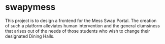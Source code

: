 # swapymess
This project is to design a frontend for the Mess Swap Portal.
The creation of such a platform alleviates human intervention
and the general clumsiness that arises out of the needs of those
students who wish to change their designated Dining Halls.
